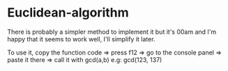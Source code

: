 # Euclidean-algorithm
There is probably a simpler method to implement it but it's 00am and I'm happy that it seems to work well, I'll simplify it later.

To use it, copy the function code => press f12 => go to the console panel => paste it there => call it with gcd(a,b)
e.g: gcd(123, 137)
